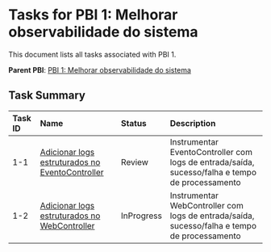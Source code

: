 # Tasks for PBI 1: Melhorar observabilidade do sistema

This document lists all tasks associated with PBI 1.

**Parent PBI**: [PBI 1: Melhorar observabilidade do sistema](mdc:prd.md)

## Task Summary

| Task ID | Name | Status | Description |
| :------ | :--------------------------------------- | :------- | :--------------------------------- |
| 1-1 | [Adicionar logs estruturados no EventoController](mdc:1-1.md) | Review | Instrumentar EventoController com logs de entrada/saída, sucesso/falha e tempo de processamento |
| 1-2 | [Adicionar logs estruturados no WebController](mdc:1-2.md) | InProgress | Instrumentar WebController com logs de entrada/saída, sucesso/falha e tempo de processamento |